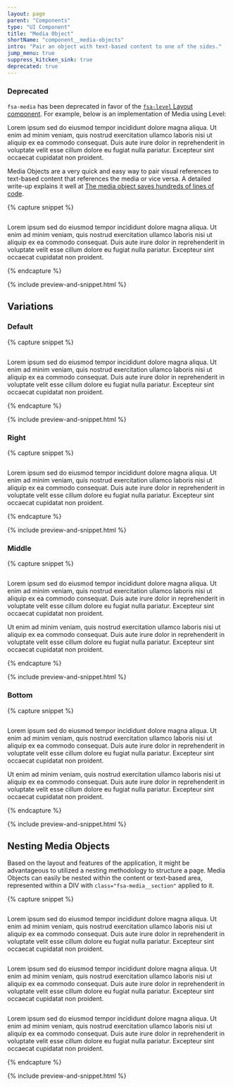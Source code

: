 ```yaml
---
layout: page
parent: "Components"
type: "UI Component"
title: "Media Object"
shortName: "component__media-objects"
intro: "Pair an object with text-based content to one of the sides."
jump_menu: true
suppress_kitcken_sink: true
deprecated: true
---
```


<div class="fsa-alert fsa-alert--warning">
  <div class="fsa-alert__body">
    <h3 class="fsa-alert__heading">Deprecated</h3>
    <p class="fsa-text-size--4"><code>fsa-media</code> has been deprecated in favor of the <a href="{{ site.baseurl }}layout/level"><code>fsa-level</code> Layout component</a>. For example, below is an implementation of Media using Level:</p>
    <div class="fsa-level fsa-level--align-top fsa-level--gutter-m">
      <div>
        <img class="fsa-media__img" src="{{ site.baseurl }}img/100x100.jpg" alt="">
      </div>
      <div>
        Lorem ipsum sed do eiusmod tempor incididunt dolore magna aliqua. Ut enim ad minim veniam, quis nostrud exercitation ullamco laboris nisi ut aliquip ex ea commodo consequat. Duis aute irure dolor in reprehenderit in voluptate velit esse cillum dolore eu fugiat nulla pariatur. Excepteur sint occaecat cupidatat non proident.
      </div>
    </div>
  </div>
</div>

Media Objects are a very quick and easy way to pair visual references to text-based content that references the media or vice versa. A detailed write-up explains it well at [The media object saves hundreds of lines of code](http://www.stubbornella.org/content/2010/06/25/the-media-object-saves-hundreds-of-lines-of-code/.).

{% capture snippet %}
<div class="fsa-media">
  <div class="fsa-media__section">
    <img class="fsa-media__img" src="{{ site.baseurl }}img/100x100.jpg" alt="">
  </div>
  <div class="fsa-media__section">
    <p>Lorem ipsum sed do eiusmod tempor incididunt dolore magna aliqua. Ut enim ad minim veniam, quis nostrud exercitation ullamco laboris nisi ut aliquip ex ea commodo consequat. Duis aute irure dolor in reprehenderit in voluptate velit esse cillum dolore eu fugiat nulla pariatur. Excepteur sint occaecat cupidatat non proident.</p>
  </div>
</div>
{% endcapture %}

{% include preview-and-snippet.html %}

## Variations

### Default

{% capture snippet %}
<div class="fsa-media">
  <div class="fsa-media__section">
    <img class="fsa-media__img" src="{{ site.baseurl }}img/100x100.jpg" alt="">
  </div>
  <div class="fsa-media__section">
    <p>Lorem ipsum sed do eiusmod tempor incididunt dolore magna aliqua. Ut enim ad minim veniam, quis nostrud exercitation ullamco laboris nisi ut aliquip ex ea commodo consequat. Duis aute irure dolor in reprehenderit in voluptate velit esse cillum dolore eu fugiat nulla pariatur. Excepteur sint occaecat cupidatat non proident.</p>
  </div>
</div>
{% endcapture %}

{% include preview-and-snippet.html %}

### Right

{% capture snippet %}
<div class="fsa-media fsa-media--right">
  <div class="fsa-media__section">
    <img class="fsa-media__img" src="{{ site.baseurl }}img/100x100.jpg" alt="">
  </div>
  <div class="fsa-media__section">
    <p>Lorem ipsum sed do eiusmod tempor incididunt dolore magna aliqua. Ut enim ad minim veniam, quis nostrud exercitation ullamco laboris nisi ut aliquip ex ea commodo consequat. Duis aute irure dolor in reprehenderit in voluptate velit esse cillum dolore eu fugiat nulla pariatur. Excepteur sint occaecat cupidatat non proident.</p>
  </div>
</div>
{% endcapture %}

{% include preview-and-snippet.html %}

### Middle

{% capture snippet %}
<div class="fsa-media fsa-media--middle">
  <div class="fsa-media__section">
    <img class="fsa-media__img" src="{{ site.baseurl }}img/100x100.jpg" alt="">
  </div>
  <div class="fsa-media__section">
    <p>Lorem ipsum sed do eiusmod tempor incididunt dolore magna aliqua. Ut enim ad minim veniam, quis nostrud exercitation ullamco laboris nisi ut aliquip ex ea commodo consequat. Duis aute irure dolor in reprehenderit in voluptate velit esse cillum dolore eu fugiat nulla pariatur. Excepteur sint occaecat cupidatat non proident.</p>
    <p>Ut enim ad minim veniam, quis nostrud exercitation ullamco laboris nisi ut aliquip ex ea commodo consequat. Duis aute irure dolor in reprehenderit in voluptate velit esse cillum dolore eu fugiat nulla pariatur. Excepteur sint occaecat cupidatat non proident.</p>
  </div>
</div>
{% endcapture %}

{% include preview-and-snippet.html %}

### Bottom

{% capture snippet %}
<div class="fsa-media fsa-media--bottom">
  <div class="fsa-media__section">
    <img class="fsa-media__img" src="{{ site.baseurl }}img/100x100.jpg" alt="">
  </div>
  <div class="fsa-media__section">
    <p>Lorem ipsum sed do eiusmod tempor incididunt dolore magna aliqua. Ut enim ad minim veniam, quis nostrud exercitation ullamco laboris nisi ut aliquip ex ea commodo consequat. Duis aute irure dolor in reprehenderit in voluptate velit esse cillum dolore eu fugiat nulla pariatur. Excepteur sint occaecat cupidatat non proident.</p>
    <p>Ut enim ad minim veniam, quis nostrud exercitation ullamco laboris nisi ut aliquip ex ea commodo consequat. Duis aute irure dolor in reprehenderit in voluptate velit esse cillum dolore eu fugiat nulla pariatur. Excepteur sint occaecat cupidatat non proident.</p>
  </div>
</div>
{% endcapture %}

{% include preview-and-snippet.html %}

## Nesting Media Objects

Based on the layout and features of the application, it might be advantageous to utilized a nesting methodology to structure a page. Media Objects can easily be nested within the content or text-based area, represented within a DIV with `class="fsa-media__section"` applied to it.

{% capture snippet %}
<div class="fsa-media">
  <div class="fsa-media__section">
    <img class="fsa-media__img" src="{{ site.baseurl }}img/100x100.jpg" alt="">
  </div>
  <div class="fsa-media__section">
    <p>Lorem ipsum sed do eiusmod tempor incididunt dolore magna aliqua. Ut enim ad minim veniam, quis nostrud exercitation ullamco laboris nisi ut aliquip ex ea commodo consequat. Duis aute irure dolor in reprehenderit in voluptate velit esse cillum dolore eu fugiat nulla pariatur. Excepteur sint occaecat cupidatat non proident.</p>
    <div class="fsa-media">
      <div class="fsa-media__section">
        <img class="fsa-media__img" src="{{ site.baseurl }}img/100x100.jpg" alt="">
      </div>
      <div class="fsa-media__section">
        <p>Lorem ipsum sed do eiusmod tempor incididunt dolore magna aliqua. Ut enim ad minim veniam, quis nostrud exercitation ullamco laboris nisi ut aliquip ex ea commodo consequat. Duis aute irure dolor in reprehenderit in voluptate velit esse cillum dolore eu fugiat nulla pariatur. Excepteur sint occaecat cupidatat non proident.</p>
        <div class="fsa-media">
          <div class="fsa-media__section">
            <img class="fsa-media__img" src="{{ site.baseurl }}img/100x100.jpg" alt="">
          </div>
          <div class="fsa-media__section">
            <p>Lorem ipsum sed do eiusmod tempor incididunt dolore magna aliqua. Ut enim ad minim veniam, quis nostrud exercitation ullamco laboris nisi ut aliquip ex ea commodo consequat. Duis aute irure dolor in reprehenderit in voluptate velit esse cillum dolore eu fugiat nulla pariatur. Excepteur sint occaecat cupidatat non proident.</p>
          </div>
        </div>
      </div>
    </div>
  </div>
</div>
{% endcapture %}

{% include preview-and-snippet.html %}